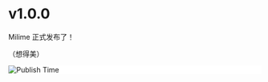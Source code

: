 # v1.0.0
Milime 正式发布了！

（想得美）
<div style="background: white;">
<img src="https://api.xecades.xyz/api?date=2024-08-31&str=%E9%9F%B3%E6%B8%B8+Milime+%E7%9A%84%E5%8F%91%E5%B8%83&img=1" alt="Publish Time">
</div>